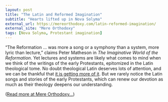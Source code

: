 ```yaml
---
layout: post
title: "The Latin and Reformed Imagination"
subtitle: "Hearts lifted up in Nova Solyma"
external_url: https://mereorthodoxy.com/latin-reformed-imagination/
external_site: "Mere Orthodoxy"
tags: [Nova Solyma, Protestant imagination]
---
```


“The Reformation … was more a song or a symphony than a system, more lyric than lecture,” claims Peter Matheson in *The Imaginative World of the Reformation*. Yet lectures and systems are likely what comes to mind when we think of the writings of the early Protestants, epitomized in the Latin theological tome. No doubt theological Latin deserves lots of attention, and we can be thankful that [it is getting more of it](https://davenantinstitute.org/latin-institute/). But we rarely notice the Latin songs and stories of the early Protestants, which can renew our devotion as much as their theology deepens our understanding.

([Read more at Mere Orthodoxy…](page.external_url))